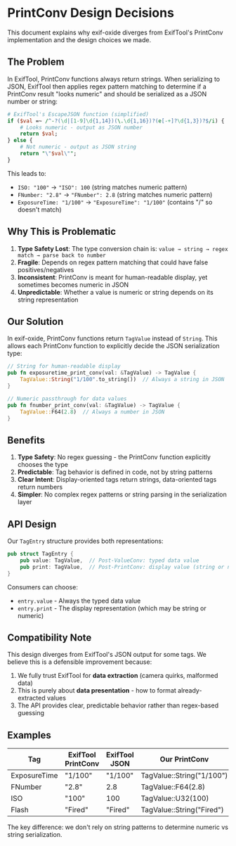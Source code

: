 # PrintConv Design Decisions

This document explains why exif-oxide diverges from ExifTool's PrintConv implementation and the design choices we made.

## The Problem

In ExifTool, PrintConv functions always return strings. When serializing to JSON, ExifTool then applies regex pattern matching to determine if a PrintConv result "looks numeric" and should be serialized as a JSON number or string:

```perl
# ExifTool's EscapeJSON function (simplified)
if ($val =~ /^-?(\d|[1-9]\d{1,14})(\.\d{1,16})?(e[-+]?\d{1,3})?$/i) {
    # Looks numeric - output as JSON number
    return $val;
} else {
    # Not numeric - output as JSON string
    return "\"$val\"";
}
```

This leads to:

- `ISO: "100"` → `"ISO": 100` (string matches numeric pattern)
- `FNumber: "2.8"` → `"FNumber": 2.8` (string matches numeric pattern)
- `ExposureTime: "1/100"` → `"ExposureTime": "1/100"` (contains "/" so doesn't match)

## Why This is Problematic

1. **Type Safety Lost**: The type conversion chain is: `value → string → regex match → parse back to number`
2. **Fragile**: Depends on regex pattern matching that could have false positives/negatives
3. **Inconsistent**: PrintConv is meant for human-readable display, yet sometimes becomes numeric in JSON
4. **Unpredictable**: Whether a value is numeric or string depends on its string representation

## Our Solution

In exif-oxide, PrintConv functions return `TagValue` instead of `String`. This allows each PrintConv function to explicitly decide the JSON serialization type:

```rust
// String for human-readable display
pub fn exposuretime_print_conv(val: &TagValue) -> TagValue {
    TagValue::String("1/100".to_string())  // Always a string in JSON
}

// Numeric passthrough for data values
pub fn fnumber_print_conv(val: &TagValue) -> TagValue {
    TagValue::F64(2.8)  // Always a number in JSON
}
```

## Benefits

1. **Type Safety**: No regex guessing - the PrintConv function explicitly chooses the type
2. **Predictable**: Tag behavior is defined in code, not by string patterns
3. **Clear Intent**: Display-oriented tags return strings, data-oriented tags return numbers
4. **Simpler**: No complex regex patterns or string parsing in the serialization layer

## API Design

Our `TagEntry` structure provides both representations:

```rust
pub struct TagEntry {
    pub value: TagValue,  // Post-ValueConv: typed data value
    pub print: TagValue,  // Post-PrintConv: display value (string or numeric)
}
```

Consumers can choose:

- `entry.value` - Always the typed data value
- `entry.print` - The display representation (which may be string or numeric)

## Compatibility Note

This design diverges from ExifTool's JSON output for some tags. We believe this is a defensible improvement because:

1. We fully trust ExifTool for **data extraction** (camera quirks, malformed data)
2. This is purely about **data presentation** - how to format already-extracted values
3. The API provides clear, predictable behavior rather than regex-based guessing

## Examples

| Tag          | ExifTool PrintConv | ExifTool JSON | Our PrintConv             | Our JSON |
| ------------ | ------------------ | ------------- | ------------------------- | -------- |
| ExposureTime | "1/100"            | "1/100"       | TagValue::String("1/100") | "1/100"  |
| FNumber      | "2.8"              | 2.8           | TagValue::F64(2.8)        | 2.8      |
| ISO          | "100"              | 100           | TagValue::U32(100)        | 100      |
| Flash        | "Fired"            | "Fired"       | TagValue::String("Fired") | "Fired"  |

The key difference: we don't rely on string patterns to determine numeric vs string serialization.
